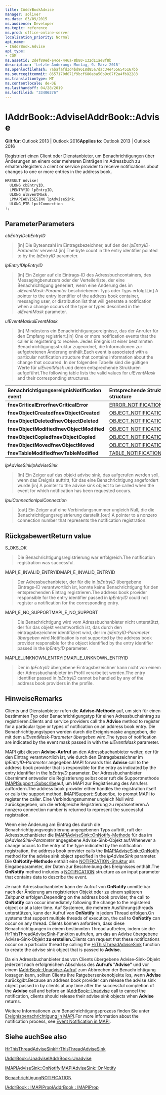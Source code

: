 ```yaml
---
title: IAddrBookAdvise
manager: soliver
ms.date: 03/09/2015
ms.audience: Developer
ms.topic: reference
ms.prod: office-online-server
localization_priority: Normal
api_name:
- IAddrBook.Advise
api_type:
- COM
ms.assetid: 2def89ed-e4ce-446a-8b80-132d11ae8f8b
description: 'Letzte Änderung: Montag, 9. März 2015'
ms.openlocfilehash: 7abafafd3d4bd9618d85a7dac34e4556545167bb
ms.sourcegitcommit: 8657170d071f9bcf680aba50b9c07f2a4fb82283
ms.translationtype: MT
ms.contentlocale: de-DE
ms.lasthandoff: 04/28/2019
ms.locfileid: "33406276"
---
```

# <a name="iaddrbookadvise"></a><span data-ttu-id="d5d54-103">IAddrBook::Advise</span><span class="sxs-lookup"><span data-stu-id="d5d54-103">IAddrBook::Advise</span></span>

  
  
<span data-ttu-id="d5d54-104">**Gilt für**: Outlook 2013 | Outlook 2016</span><span class="sxs-lookup"><span data-stu-id="d5d54-104">**Applies to**: Outlook 2013 | Outlook 2016</span></span> 
  
<span data-ttu-id="d5d54-105">Registriert einen Client oder Dienstanbieter, um Benachrichtigungen über Änderungen an einem oder mehreren Einträgen im Adressbuch zu erhalten.</span><span class="sxs-lookup"><span data-stu-id="d5d54-105">Registers a client or service provider to receive notifications about changes to one or more entries in the address book.</span></span>
  
```cpp
HRESULT Advise(
  ULONG cbEntryID,
  LPENTRYID lpEntryID,
  ULONG ulEventMask,
  LPMAPIADVISESINK lpAdviseSink,
  ULONG_PTR lpulConnection
);
```

## <a name="parameters"></a><span data-ttu-id="d5d54-106">Parameter</span><span class="sxs-lookup"><span data-stu-id="d5d54-106">Parameters</span></span>

 <span data-ttu-id="d5d54-107">_cbEntryID_</span><span class="sxs-lookup"><span data-stu-id="d5d54-107">_cbEntryID_</span></span>
  
> <span data-ttu-id="d5d54-108">[in] Die Byteanzahl im Eintragsbezeichner, auf den der  _lpEntryID-Parameter_ verweist.</span><span class="sxs-lookup"><span data-stu-id="d5d54-108">[in] The byte count in the entry identifier pointed to by the  _lpEntryID_ parameter.</span></span> 
    
 <span data-ttu-id="d5d54-109">_lpEntryID_</span><span class="sxs-lookup"><span data-stu-id="d5d54-109">_lpEntryID_</span></span>
  
> <span data-ttu-id="d5d54-110">[in] Ein Zeiger auf die Eintrags-ID des Adressbuchcontainers, des Messagingbenutzers oder der Verteilerliste, der eine Benachrichtigung generiert, wenn eine Änderung des im  _ulEventMask-Parameter_ beschriebenen Typs oder Typs erfolgt.</span><span class="sxs-lookup"><span data-stu-id="d5d54-110">[in] A pointer to the entry identifier of the address book container, messaging user, or distribution list that will generate a notification when a change occurs of the type or types described in the  _ulEventMask_ parameter.</span></span> 
    
 <span data-ttu-id="d5d54-111">_ulEventMask_</span><span class="sxs-lookup"><span data-stu-id="d5d54-111">_ulEventMask_</span></span>
  
> <span data-ttu-id="d5d54-112">[in] Mindestens ein Benachrichtigungsereignisse, das der Anrufer für den Empfang registriert.</span><span class="sxs-lookup"><span data-stu-id="d5d54-112">[in] One or more notification events that the caller is registering to receive.</span></span> <span data-ttu-id="d5d54-113">Jedes Ereignis ist einer bestimmten Benachrichtigungsstruktur zugeordnet, die Informationen zur aufgetretenen Änderung enthält.</span><span class="sxs-lookup"><span data-stu-id="d5d54-113">Each event is associated with a particular notification structure that contains information about the change that occurred.</span></span> <span data-ttu-id="d5d54-114">In der folgenden Tabelle sind die gültigen Werte für  _ulEventMask und_ deren entsprechende Strukturen aufgeführt.</span><span class="sxs-lookup"><span data-stu-id="d5d54-114">The following table lists the valid values for  _ulEventMask_ and their corresponding structures.</span></span> 
    
|<span data-ttu-id="d5d54-115">**Benachrichtigungsereignis**</span><span class="sxs-lookup"><span data-stu-id="d5d54-115">**Notification event**</span></span>|<span data-ttu-id="d5d54-116">**Entsprechende Struktur**</span><span class="sxs-lookup"><span data-stu-id="d5d54-116">**Corresponding structure**</span></span>|
|:-----|:-----|
|<span data-ttu-id="d5d54-117">**fnevCriticalError**</span><span class="sxs-lookup"><span data-stu-id="d5d54-117">**fnevCriticalError**</span></span> <br/> |[<span data-ttu-id="d5d54-118">ERROR_NOTIFICATION</span><span class="sxs-lookup"><span data-stu-id="d5d54-118">ERROR_NOTIFICATION</span></span>](error_notification.md) <br/> |
|<span data-ttu-id="d5d54-119">**fnevObjectCreated**</span><span class="sxs-lookup"><span data-stu-id="d5d54-119">**fnevObjectCreated**</span></span> <br/> |[<span data-ttu-id="d5d54-120">OBJECT_NOTIFICATION</span><span class="sxs-lookup"><span data-stu-id="d5d54-120">OBJECT_NOTIFICATION</span></span>](object_notification.md) <br/> |
|<span data-ttu-id="d5d54-121">**fnevObjectDeleted**</span><span class="sxs-lookup"><span data-stu-id="d5d54-121">**fnevObjectDeleted**</span></span> <br/> |[<span data-ttu-id="d5d54-122">OBJECT_NOTIFICATION</span><span class="sxs-lookup"><span data-stu-id="d5d54-122">OBJECT_NOTIFICATION</span></span>](object_notification.md) <br/> |
|<span data-ttu-id="d5d54-123">**fnevObjectModified**</span><span class="sxs-lookup"><span data-stu-id="d5d54-123">**fnevObjectModified**</span></span> <br/> |[<span data-ttu-id="d5d54-124">OBJECT_NOTIFICATION</span><span class="sxs-lookup"><span data-stu-id="d5d54-124">OBJECT_NOTIFICATION</span></span>](object_notification.md) <br/> |
|<span data-ttu-id="d5d54-125">**fnevObjectCopied**</span><span class="sxs-lookup"><span data-stu-id="d5d54-125">**fnevObjectCopied**</span></span> <br/> |[<span data-ttu-id="d5d54-126">OBJECT_NOTIFICATION</span><span class="sxs-lookup"><span data-stu-id="d5d54-126">OBJECT_NOTIFICATION</span></span>](object_notification.md) <br/> |
|<span data-ttu-id="d5d54-127">**fnevObjectMoved**</span><span class="sxs-lookup"><span data-stu-id="d5d54-127">**fnevObjectMoved**</span></span> <br/> |[<span data-ttu-id="d5d54-128">OBJECT_NOTIFICATION</span><span class="sxs-lookup"><span data-stu-id="d5d54-128">OBJECT_NOTIFICATION</span></span>](object_notification.md) <br/> |
|<span data-ttu-id="d5d54-129">**fnevTableModified**</span><span class="sxs-lookup"><span data-stu-id="d5d54-129">**fnevTableModified**</span></span> <br/> |[<span data-ttu-id="d5d54-130">TABLE_NOTIFICATION</span><span class="sxs-lookup"><span data-stu-id="d5d54-130">TABLE_NOTIFICATION</span></span>](table_notification.md) <br/> |
   
 <span data-ttu-id="d5d54-131">_lpAdviseSink_</span><span class="sxs-lookup"><span data-stu-id="d5d54-131">_lpAdviseSink_</span></span>
  
> <span data-ttu-id="d5d54-132">[in] Ein Zeiger auf das objekt advise sink, das aufgerufen werden soll, wenn das Ereignis auftritt, für das eine Benachrichtigung angefordert wurde.</span><span class="sxs-lookup"><span data-stu-id="d5d54-132">[in] A pointer to the advise sink object to be called when the event for which notification has been requested occurs.</span></span>
    
 <span data-ttu-id="d5d54-133">_lpulConnection_</span><span class="sxs-lookup"><span data-stu-id="d5d54-133">_lpulConnection_</span></span>
  
> <span data-ttu-id="d5d54-134">[out] Ein Zeiger auf eine Verbindungsnummer ungleich Null, die die Benachrichtigungsregistrierung darstellt.</span><span class="sxs-lookup"><span data-stu-id="d5d54-134">[out] A pointer to a nonzero connection number that represents the notification registration.</span></span>
    
## <a name="return-value"></a><span data-ttu-id="d5d54-135">Rückgabewert</span><span class="sxs-lookup"><span data-stu-id="d5d54-135">Return value</span></span>

<span data-ttu-id="d5d54-136">S_OK</span><span class="sxs-lookup"><span data-stu-id="d5d54-136">S_OK</span></span> 
  
> <span data-ttu-id="d5d54-137">Die Benachrichtigungsregistrierung war erfolgreich.</span><span class="sxs-lookup"><span data-stu-id="d5d54-137">The notification registration was successful.</span></span>
    
<span data-ttu-id="d5d54-138">MAPI_E_INVALID_ENTRYID</span><span class="sxs-lookup"><span data-stu-id="d5d54-138">MAPI_E_INVALID_ENTRYID</span></span> 
  
> <span data-ttu-id="d5d54-139">Der Adressbuchanbieter, der für die in  _lpEntryID_ übergebene Eintrags-ID verantwortlich ist, konnte keine Benachrichtigung für den entsprechenden Eintrag registrieren.</span><span class="sxs-lookup"><span data-stu-id="d5d54-139">The address book provider responsible for the entry identifier passed in  _lpEntryID_ could not register a notification for the corresponding entry.</span></span> 
    
<span data-ttu-id="d5d54-140">MAPI_E_NO_SUPPORT</span><span class="sxs-lookup"><span data-stu-id="d5d54-140">MAPI_E_NO_SUPPORT</span></span> 
  
> <span data-ttu-id="d5d54-141">Die Benachrichtigung wird vom Adressbuchanbieter nicht unterstützt, der für das objekt verantwortlich ist, das durch den eintragsbezeichner identifiziert wird, der im  _lpEntryID-Parameter übergeben_ wird.</span><span class="sxs-lookup"><span data-stu-id="d5d54-141">Notification is not supported by the address book provider responsible for the object identified by the entry identifier passed in the  _lpEntryID_ parameter.</span></span> 
    
<span data-ttu-id="d5d54-142">MAPI_E_UNKNOWN_ENTRYID</span><span class="sxs-lookup"><span data-stu-id="d5d54-142">MAPI_E_UNKNOWN_ENTRYID</span></span> 
  
> <span data-ttu-id="d5d54-143">Der in  _lpEntryID_ übergebene Eintragsbezeichner kann nicht von einem der Adressbuchanbieter im Profil verarbeitet werden.</span><span class="sxs-lookup"><span data-stu-id="d5d54-143">The entry identifier passed in  _lpEntryID_ cannot be handled by any of the address book providers in the profile.</span></span> 
    
## <a name="remarks"></a><span data-ttu-id="d5d54-144">Hinweise</span><span class="sxs-lookup"><span data-stu-id="d5d54-144">Remarks</span></span>

<span data-ttu-id="d5d54-145">Clients und Dienstanbieter rufen die **Advise-Methode** auf, um sich für einen bestimmten Typ oder Benachrichtigungstyp für einen Adressbucheintrag zu registrieren.</span><span class="sxs-lookup"><span data-stu-id="d5d54-145">Clients and service providers call the **Advise** method to register for a particular type or types of notification on an address book entry.</span></span> <span data-ttu-id="d5d54-146">Die Benachrichtigungstypen werden durch die Ereignismaske angegeben, die mit dem  _ulEventMask-Parameter übergeben_ wird.</span><span class="sxs-lookup"><span data-stu-id="d5d54-146">The types of notification are indicated by the event mask passed in with the  _ulEventMask_ parameter.</span></span> 
  
<span data-ttu-id="d5d54-147">MAPI gibt diesen **Advise-Aufruf** an den Adressbuchanbieter weiter, der für den Eintrag verantwortlich ist, wie durch den Eintragsbezeichner im  _lpEntryID-Parameter_ angegeben.</span><span class="sxs-lookup"><span data-stu-id="d5d54-147">MAPI forwards this **Advise** call to the address book provider that is responsible for the entry as indicated by the entry identifier in the  _lpEntryID_ parameter.</span></span> <span data-ttu-id="d5d54-148">Der Adressbuchanbieter übernimmt entweder die Registrierung selbst oder ruft die Supportmethode [IMAPISupport::Subscribe](imapisupport-subscribe.md)auf, um MAPI zur Registrierung des Anrufers auffordern.</span><span class="sxs-lookup"><span data-stu-id="d5d54-148">The address book provider either handles the registration itself or calls the support method, [IMAPISupport::Subscribe](imapisupport-subscribe.md), to prompt MAPI to register the caller.</span></span> <span data-ttu-id="d5d54-149">Eine Verbindungsnummer ungleich Null wird zurückgegeben, um die erfolgreiche Registrierung zu repräsentieren.</span><span class="sxs-lookup"><span data-stu-id="d5d54-149">A nonzero connection number is returned to represent the successful registration.</span></span>
  
<span data-ttu-id="d5d54-150">Wenn eine Änderung am Eintrag des durch die Benachrichtigungsregistrierung angegebenen Typs auftritt, ruft der Adressbuchanbieter die [IMAPIAdviseSink::OnNotify-Methode](imapiadvisesink-onnotify.md) für das im  _lpAdviseSink-Parameter_ angegebene Advise-Sink-Objekt auf.</span><span class="sxs-lookup"><span data-stu-id="d5d54-150">Whenever a change occurs to the entry of the type indicated by the notification registration, the address book provider calls the [IMAPIAdviseSink::OnNotify](imapiadvisesink-onnotify.md) method for the advise sink object specified in the  _lpAdviseSink_ parameter.</span></span> <span data-ttu-id="d5d54-151">Die **OnNotify-Methode** enthält eine [NOTIFICATION-Struktur](notification.md) als Eingabeparameter, der Daten zur Beschreibung des Ereignisses enthält.</span><span class="sxs-lookup"><span data-stu-id="d5d54-151">The **OnNotify** method includes a [NOTIFICATION](notification.md) structure as an input parameter that contains data to describe the event.</span></span> 
  
<span data-ttu-id="d5d54-152">Je nach Adressbuchanbieter kann der Aufruf von **OnNotify** unmittelbar nach der Änderung am registrierten Objekt oder zu einem späteren Zeitpunkt erfolgen.</span><span class="sxs-lookup"><span data-stu-id="d5d54-152">Depending on the address book provider, the call to **OnNotify** can occur immediately following the change to the registered object or at a later time.</span></span> <span data-ttu-id="d5d54-153">Auf Systemen, die mehrere Ausführungsthreads unterstützen, kann der Aufruf von **OnNotify** in jedem Thread erfolgen.</span><span class="sxs-lookup"><span data-stu-id="d5d54-153">On systems that support multiple threads of execution, the call to **OnNotify** can occur on any thread.</span></span> <span data-ttu-id="d5d54-154">Clients können anfordern, dass diese Benachrichtigungen in einem bestimmten Thread auftreten, indem sie die [HrThisThreadAdviseSink-Funktion](hrthisthreadadvisesink.md) aufrufen, um das an Advise übergebene Advise-Sink-Objekt **zu erstellen.**</span><span class="sxs-lookup"><span data-stu-id="d5d54-154">Clients can request that these notifications occur on a particular thread by calling the [HrThisThreadAdviseSink](hrthisthreadadvisesink.md) function to create the advise sink object that is passed to **Advise**.</span></span> 
  
<span data-ttu-id="d5d54-155">Da ein Adressbuchanbieter das von Clients übergebene Advise-Sink-Objekt jederzeit nach erfolgreichem Abschluss des **Aufrufs "Advise"** und vor einem [IAddrBook::Unadvise-Aufruf](iaddrbook-unadvise.md) zum Abbrechen der Benachrichtigung lossagen kann, sollten Clients ihre Ratgebersenkenobjekte los, wenn **Advise** zurückgibt.</span><span class="sxs-lookup"><span data-stu-id="d5d54-155">Because an address book provider can release the advise sink object passed in by clients at any time after the successful completion of the **Advise** call and before an [IAddrBook::Unadvise](iaddrbook-unadvise.md) call to cancel the notification, clients should release their advise sink objects when **Advise** returns.</span></span> 
  
<span data-ttu-id="d5d54-156">Weitere Informationen zum Benachrichtigungsprozess finden Sie unter [Ereignisbenachrichtigung in MAPI](event-notification-in-mapi.md).</span><span class="sxs-lookup"><span data-stu-id="d5d54-156">For more information about the notification process, see [Event Notification in MAPI](event-notification-in-mapi.md).</span></span>
  
## <a name="see-also"></a><span data-ttu-id="d5d54-157">Siehe auch</span><span class="sxs-lookup"><span data-stu-id="d5d54-157">See also</span></span>



[<span data-ttu-id="d5d54-158">HrThisThreadAdviseSink</span><span class="sxs-lookup"><span data-stu-id="d5d54-158">HrThisThreadAdviseSink</span></span>](hrthisthreadadvisesink.md)
  
[<span data-ttu-id="d5d54-159">IAddrBook::Unadvise</span><span class="sxs-lookup"><span data-stu-id="d5d54-159">IAddrBook::Unadvise</span></span>](iaddrbook-unadvise.md)
  
[<span data-ttu-id="d5d54-160">IMAPIAdviseSink::OnNotify</span><span class="sxs-lookup"><span data-stu-id="d5d54-160">IMAPIAdviseSink::OnNotify</span></span>](imapiadvisesink-onnotify.md)
  
[<span data-ttu-id="d5d54-161">Benachrichtigung</span><span class="sxs-lookup"><span data-stu-id="d5d54-161">NOTIFICATION</span></span>](notification.md)
  
[<span data-ttu-id="d5d54-162">IAddrBook : IMAPIProp</span><span class="sxs-lookup"><span data-stu-id="d5d54-162">IAddrBook : IMAPIProp</span></span>](iaddrbookimapiprop.md)

